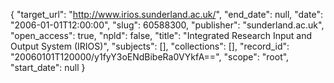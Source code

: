 {
  "target_url": "http://www.irios.sunderland.ac.uk/", 
  "end_date": null, 
  "date": "2006-01-01T12:00:00", 
  "slug": 60588300, 
  "publisher": "sunderland.ac.uk", 
  "open_access": true, 
  "npld": false, 
  "title": "Integrated Research Input and Output System (IRIOS)", 
  "subjects": [], 
  "collections": [], 
  "record_id": "20060101T120000/y1fyY3oENdBibeRa0VYkfA==", 
  "scope": "root", 
  "start_date": null
}

